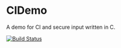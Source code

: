 # CIDemo
A demo for CI and secure input written in C.

[![Build Status](https://travis-ci.org/micahjmartin/CIDemo.svg?branch=master)](https://travis-ci.org/micahjmartin/CIDemo)
